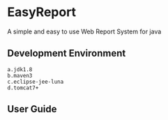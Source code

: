 EasyReport
==========

A simple and easy to use Web Report System for java


## Development Environment
	a.jdk1.8
	b.maven3
	c.eclipse-jee-luna
	d.tomcat7+
## User Guide
